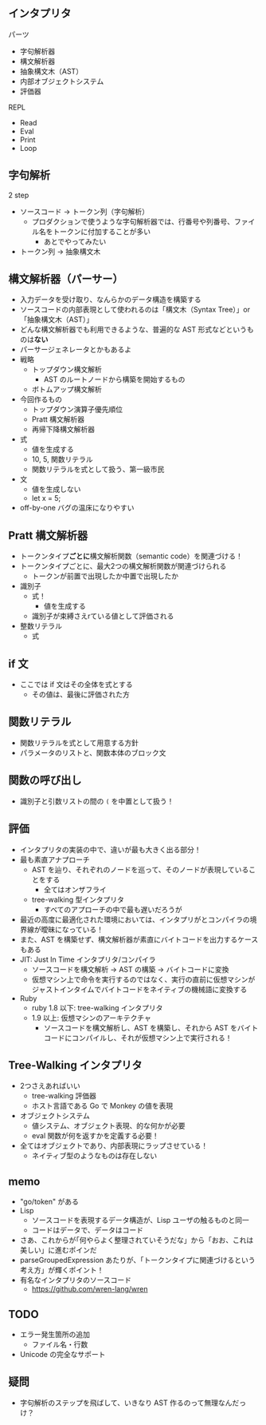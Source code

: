 ## インタプリタ

パーツ

- 字句解析器
- 構文解析器
- 抽象構文木（AST）
- 内部オブジェクトシステム
- 評価器

REPL

- Read
- Eval
- Print
- Loop

## 字句解析

2 step 

- ソースコード → トークン列（字句解析）
  - プロダクションで使うような字句解析器では、行番号や列番号、ファイル名をトークンに付加することが多い
    - あとでやってみたい
- トークン列 → 抽象構文木


## 構文解析器（パーサー）

- 入力データを受け取り、なんらかのデータ構造を構築する
- ソースコードの内部表現として使われるのは「構文木（Syntax Tree）」or「抽象構文木（AST）」
- どんな構文解析器でも利用できるような、普遍的な AST 形式などというものは**ない**
- パーサージェネレータとかもあるよ
- 戦略
  - トップダウン構文解析
    - AST のルートノードから構築を開始するもの
  - ボトムアップ構文解析
- 今回作るもの
  - トップダウン演算子優先順位
  - Pratt 構文解析器
  - 再帰下降構文解析器
- 式
  - 値を生成する
  - 10, 5, 関数リテラル
  - 関数リテラルを式として扱う、第一級市民
- 文
  - 値を生成しない
  - let x = 5;
- off-by-one バグの温床になりやすい

## Pratt 構文解析器

- トークンタイプ**ごとに**構文解析関数（semantic code）を関連づける！
- トークンタイプごとに、最大2つの構文解析関数が関連づけられる
  - トークンが前置で出現したか中置で出現したか
- 識別子
  - 式！
    - 値を生成する
  - 識別子が束縛さえrている値として評価される
- 整数リテラル
  - 式

## if 文

- ここでは if 文はその全体を式とする
  - その値は、最後に評価された方

## 関数リテラル

- 関数リテラルを式として用意する方針
- パラメータのリストと、関数本体のブロック文

## 関数の呼び出し

- 識別子と引数リストの間の `(` を中置として扱う！

## 評価

- インタプリタの実装の中で、違いが最も大きく出る部分！
- 最も素直アナプローチ
  - AST を辿り、それぞれのノードを巡って、そのノードが表現していることをする
    - 全てはオンザフライ
  - tree-walking 型インタプリタ
    - すべてのアプローチの中で最も遅いだろうが
- 最近の高度に最適化された環境においては、インタプリがとコンパイラの境界線が曖昧になっている！
- また、AST を構築せず、構文解析器が素直にバイトコードを出力するケースもある
- JIT: Just In Time インタプリタ/コンパイラ
  - ソースコードを構文解析 → AST の構築 → バイトコードに変換
  - 仮想マシン上で命令を実行するのではなく、実行の直前に仮想マシンがジャストインタイムでバイトコードをネイティブの機械語に変換する
- Ruby
  - ruby 1.8 以下: tree-walking インタプリタ
  - 1.9 以上: 仮想マシンのアーキテクチャ
    - ソースコードを構文解析し、AST を構築し、それから AST をバイトコードにコンパイルし、それが仮想マシン上で実行される！

## Tree-Walking インタプリタ

- 2つさえあればいい
  - tree-walking 評価器
  - ホスト言語である Go で Monkey の値を表現
- オブジェクトシステム
  - 値システム、オブジェクト表現、的な何かが必要
  - eval 関数が何を返すかを定義する必要！
- 全てはオブジェクトであり、内部表現にラップさせている！
  - ネイティブ型のようなものは存在しない


## memo

- "go/token" がある
- Lisp
  - ソースコードを表現するデータ構造が、Lisp ユーザの触るものと同一
  - コードはデータで、データはコード
- さあ、これからが｢何やらよく整理されていそうだな」から「おお、これは美しい」に進むポインだ
- parseGroupedExpression あたりが、「トークンタイプに関連づけるという考え方」が輝くポイント！
- 有名なインタプリタのソースコード
  - https://github.com/wren-lang/wren

## TODO

- エラー発生箇所の追加
  - ファイル名・行数
- Unicode の完全なサポート

## 疑問

- 字句解析のステップを飛ばして、いきなり AST 作るのって無理なんだっけ？
